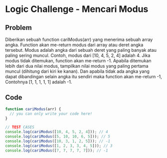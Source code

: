 # Logic Challenge - Mencari Modus

## Problem

Diberikan sebuah function cariModus(arr) yang menerima sebuah array angka. Function akan me-return modus dari array atau deret angka tersebut. Modus adalah angka dari sebuah deret yang paling banyak atau paling sering muncul. Contoh, modus dari [10, 4, 5, 2, 4] adalah 4. Jika modus tidak ditemukan, function akan me-return -1. Apabila ditemukan lebih dari dua nilai modus, tampilkan nilai modus yang paling pertama muncul (dihitung dari kiri ke kanan). Dan apabila tidak ada angka yang dapat dibandingan selain angka itu sendiri maka function akan me-return -1, Contohnya [1, 1, 1, 1, 1] adalah -1.

## Code

```JavaScript
function cariModus(arr) {
  // you can only write your code here!
}

// TEST CASES
console.log(cariModus([10, 4, 5, 2, 4])); // 4
console.log(cariModus([5, 10, 10, 6, 5])); // 5
console.log(cariModus([10, 3, 1, 2, 5])); // -1
console.log(cariModus([1, 2, 3, 3, 4, 5])); // 3
console.log(cariModus([7, 7, 7, 7, 7])); // -1
```
